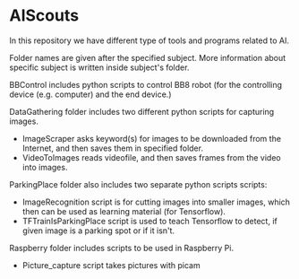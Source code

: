 # AIScouts

In this repository we have different type of tools and programs related to AI.

Folder names are given after the specified subject.
More information about specific subject is written inside subject's folder.

BBControl includes python scripts to control BB8 robot
(for the controlling device (e.g. computer) and the end device.)

DataGathering folder includes two different python scripts for capturing images.
* ImageScraper asks keyword(s) for images to be downloaded from the Internet,
and then saves them in specified folder.
* VideoToImages reads videofile, and then saves frames from the video into images.

ParkingPlace folder also includes two separate python scripts scripts:
* ImageRecognition script is for cutting images into smaller images,
which then can be used as learning material (for Tensorflow).
* TFTrainIsParkingPlace script is used to teach Tensorflow to detect,
if given image is a parking spot or if it isn't.

Raspberry folder includes scripts to be used in Raspberry Pi.
* Picture_capture script takes pictures with picam
